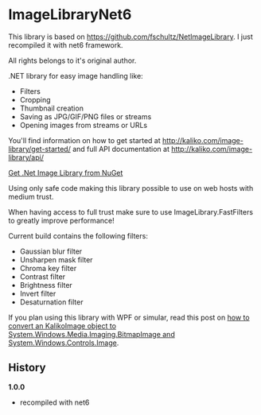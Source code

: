 # ImageLibraryNet6

This library is based on https://github.com/fschultz/NetImageLibrary. I just recompiled it with net6 framework.

All rights belongs to it's original author.

.NET library for easy image handling like:
  * Filters
  * Cropping
  * Thumbnail creation
  * Saving as JPG/GIF/PNG files or streams
  * Opening images from streams or URLs

You'll find information on how to get started at http://kaliko.com/image-library/get-started/ and full API documentation at http://kaliko.com/image-library/api/

<a href="https://www.nuget.org/packages/ImageLibrary/">Get .Net Image Library from NuGet</a>

Using only safe code making this library possible to use on web hosts with medium trust.

When having access to full trust make sure to use ImageLibrary.FastFilters to greatly improve performance!

Current build contains the following filters:
  * Gaussian blur filter
  * Unsharpen mask filter
  * Chroma key filter
  * Contrast filter
  * Brightness filter
  * Invert filter
  * Desaturnation filter

If you plan using this library with WPF or simular, read this post on <a href="http://labs.kaliko.com/2011/03/convert-to-bitmapimage.html">how to convert an KalikoImage object to System.Windows.Media.Imaging.BitmapImage and System.Windows.Controls.Image</a>.

## History


**1.0.0**
  * recompiled with net6
